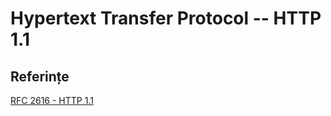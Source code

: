 # Hypertext Transfer Protocol -- HTTP 1.1

## Referințe

[RFC 2616 - HTTP 1.1](https://tools.ietf.org/html/rfc2616)
